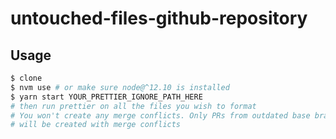 # untouched-files-github-repository

## Usage

```bash
$ clone
$ nvm use # or make sure node@^12.10 is installed
$ yarn start YOUR_PRETTIER_IGNORE_PATH_HERE
# then run prettier on all the files you wish to format
# You won't create any merge conflicts. Only PRs from outdated base branches
# will be created with merge conflicts
```
